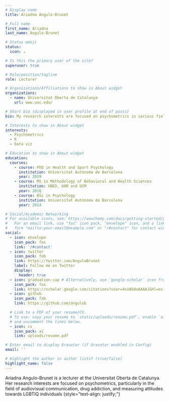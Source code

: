 ```yaml
---
# Display name
title: Ariadna Angulo-Brunet

# Full name 
first_name: Ariadna 
last_name: Angulo-Brunet

# Status emoji
status:
  icon: ☕️

# Is this the primary user of the site?
superuser: true

# Role/position/tagline
role: Lecturer

# Organizations/Affiliations to show in About widget
organizations:
  - name: Universitat Oberta de Catalunya
    url: www.uoc.edu/

# Short bio (displayed in user profile at end of posts)
bio: My research interests are focused on psychometrics in various fields, specifically in audiovisual communication, attitudes towards LGBTI individuals, and artificial intelligence.

# Interests to show in About widget
interests:
  - Psychometrics
  - R
  - Data viz

# Education to show in About widget
education:
  courses:
    - course: PhD in Health and Sport Psychology
      institution: Universitat Autònoma de Barcelona
      year: 2019
    - course: MS in Methodology of Behavioral and Health Sciences
      institution: UNED, UAM and UCM
      year: 2016
    - course: BSc in Psychology
      institution: Universitat Autònoma de Barcelona
      year: 2014

# Social/Academic Networking
# For available icons, see: https://wowchemy.com/docs/getting-started/page-builder/#icons
#   For an email link, use "fas" icon pack, "envelope" icon, and a link in the
#   form "mailto:your-email@example.com" or "/#contact" for contact widget.
social:
  - icon: envelope
    icon_pack: fas
    link: '/#contact'
  - icon: twitter
    icon_pack: fab
    link: https://twitter.com/AnguloBrunet
    label: Follow me on Twitter
    display:
      header: true
  - icon: graduation-cap # Alternatively, use `google-scholar` icon from `ai` icon pack
    icon_pack: fas
    link: https://scholar.google.com/citations?user=4suN5doAAAAJ&hl=es
  - icon: github
    icon_pack: fab
    link: https://github.com/angulob

  # Link to a PDF of your resume/CV.
  # To use: copy your resume to `static/uploads/resume.pdf`, enable `ai` icons in `params.yaml`,
  # and uncomment the lines below.
  - icon: cv
    icon_pack: ai
    link: uploads/resume.pdf

# Enter email to display Gravatar (if Gravatar enabled in Config)
email: ''

# Highlight the author in author lists? (true/false)
highlight_name: false
---
```


Ariadna Angulo-Brunet is a lecturer at the Universitat Oberta de Catalunya. Her research interests are focused on psychometrics, particularly in the field of audiovisual communication, drug addiction, and measuring attitudes towards LGBTIQ individuals
{style="text-align: justify;"}

